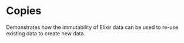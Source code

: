 # Copies

Demonstrates how the immutability of Elixir data can be used to re-use
existing data to create new data.
